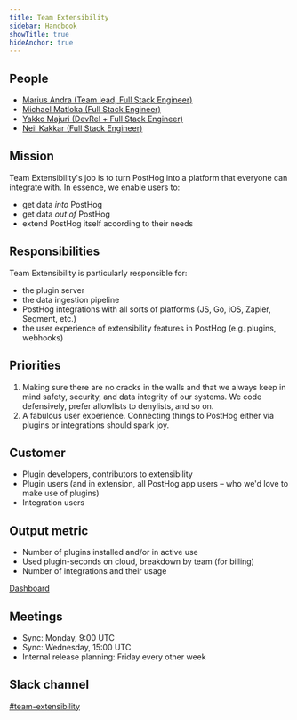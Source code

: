 ```yaml
---
title: Team Extensibility
sidebar: Handbook
showTitle: true
hideAnchor: true
---
```


## People

- [Marius Andra (Team lead, Full Stack Engineer)](/handbook/company/team/#marius-andra-software-engineer)
- [Michael Matloka (Full Stack Engineer)](/handbook/company/team/#michael-matloka-software-engineer)
- [Yakko Majuri (DevRel + Full Stack Engineer)](/handbook/company/team/#yakko-majuri-technical-writer-and-developer)
- [Neil Kakkar (Full Stack Engineer)](/handbook/people/team/#neil-kakkar-software-engineer)

## Mission

Team Extensibility's job is to turn PostHog into a platform that everyone can integrate with.
In essence, we enable users to:
- get data _into_ PostHog
- get data _out of_ PostHog
- extend PostHog itself according to their needs

## Responsibilities

Team Extensibility is particularly responsible for:
- the plugin server
- the data ingestion pipeline
- PostHog integrations with all sorts of platforms (JS, Go, iOS, Zapier, Segment, etc.)
- the user experience of extensibility features in PostHog (e.g. plugins, webhooks)

## Priorities

1. Making sure there are no cracks in the walls and that we always keep in mind safety, security, and data 
  integrity of our systems. We code defensively, prefer allowlists to denylists, and so on.
2. A fabulous user experience. Connecting things to PostHog either via plugins or integrations
  should spark joy.

## Customer

- Plugin developers, contributors to extensibility
- Plugin users (and in extension, all PostHog app users – who we'd love to make use of plugins)
- Integration users

## Output metric

- Number of plugins installed and/or in active use
- Used plugin-seconds on cloud, breakdown by team (for billing)
- Number of integrations and their usage

[Dashboard](https://app.posthog.com/dashboard/1865)

## Meetings

- Sync: Monday, 9:00 UTC
- Sync: Wednesday, 15:00 UTC
- Internal release planning: Friday every other week

## Slack channel

[#team-extensibility](https://posthog.slack.com/messages/team-extensibility)
